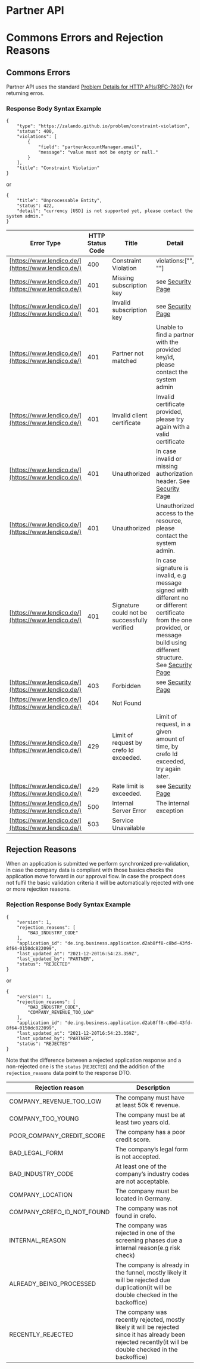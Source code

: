
# Partner API
# Commons Errors and Rejection Reasons
## Commons Errors 
Partner API uses the standard [Problem Details for HTTP APIs(RFC-7807)](https://datatracker.ietf.org/doc/html/rfc7807) for returning erros.
### Response Body Syntax Example
```
{
    "type": "https://zalando.github.io/problem/constraint-violation",
    "status": 400,
    "violations": [
        {
            "field": "partnerAccountManager.email",
            "message": "value must not be empty or null."
        }
    ],
    "title": "Constraint Violation"
}
```
or
```
{
    "title": "Unprocessable Entity",
    "status": 422,
    "detail": "currency [USD] is not supported yet, please contact the system admin."
}
```

| Error Type                                         | HTTP Status Code | Title                                        | Detail                                                                                                                                                                                          | Description  |
|----------------------------------------------------|------------------|----------------------------------------------|-------------------------------------------------------------------------------------------------------------------------------------------------------------------------------------------------|--------------|
| [https://www.lendico.de/](https://www.lendico.de/) | 400              | Constraint Violation                         | violations:\["", ""\]                                                                                                                                                                           | Client error |
| [https://www.lendico.de/](https://www.lendico.de/) | 401              | Missing subscription key                     | see [Security Page](Security.html#subscription-key)                                                                                                                                             | Client error |
| [https://www.lendico.de/](https://www.lendico.de/) | 401              | Invalid subscription key                     | see [Security Page](Security.html#subscription-key)                                                                                                                                             | Client error |
| [https://www.lendico.de/](https://www.lendico.de/) | 401              | Partner not matched                          | Unable to find a partner with the provided key/id, please contact the system admin                                                                                                              | Client error |
| [https://www.lendico.de/](https://www.lendico.de/) | 401              | Invalid client certificate                   | Invalid certificate provided, please try again with a valid certificate                                                                                                                         | Client error |
| [https://www.lendico.de/](https://www.lendico.de/) | 401              | Unauthorized                                 | In case invalid or missing authorization header. See [Security Page](Security.html#oauth2)                                                                                                      | Client error |
| [https://www.lendico.de/](https://www.lendico.de/) | 401              | Unauthorized                                 | Unauthorized access to the resource, please contact the system admin.                                                                                                                           | Client error |
| [https://www.lendico.de/](https://www.lendico.de/) | 401              | Signature could not be successfully verified | In case signature is invalid, e.g message signed with different no or different certificate from the one provided, or message build using different structure. See [Security Page](Security.md) | Client error |
| [https://www.lendico.de/](https://www.lendico.de/) | 403              | Forbidden                                    | see [Security Page](Security.md)                                                                                                                                                                | Client error |
| [https://www.lendico.de/](https://www.lendico.de/) | 404              | Not Found                                    |                                                                                                                                                                                                 | Client error |
| [https://www.lendico.de/](https://www.lendico.de/) | 429              | Limit of request by crefo Id exceeded.       | Limit of request, in a given amount of time, by crefo Id exceeded, try again later.                                                                                                             | Client error |
| [https://www.lendico.de/](https://www.lendico.de/) | 429              | Rate limit is exceeded.                      | see [Security Page](Security.html#throttling)                                                                                                                                                   | Client error |
| [https://www.lendico.de/](https://www.lendico.de/) | 500              | Internal Server Error                        | The internal exception                                                                                                                                                                          | Server error |
| [https://www.lendico.de/](https://www.lendico.de/) | 503              | Service Unavailable                          |                                                                                                                                                                                                 | Server error |

## Rejection Reasons

When an application is submitted we perform synchronized pre-validation, in case the company data is compliant with those basics checks the application move forward in our approval flow.
In case the prospect does not fulfil the basic validation criteria it will be automatically rejected with one or more rejection reasons.

### Rejection Response Body Syntax Example

```
{
    "version": 1,
    "rejection_reasons": [
        "BAD_INDUSTRY_CODE"
    ],
    "application_id": "de.ing.business.application.d2ab8ff8-c8bd-43fd-8f64-0150dc822099",
    "last_updated_at": "2021-12-20T16:54:23.359Z",
    "last_updated_by": "PARTNER",
    "status": "REJECTED"
}
```
or
```
{
    "version": 1,
    "rejection_reasons": [
        "BAD_INDUSTRY_CODE",
        "COMPANY_REVENUE_TOO_LOW"
    ],
    "application_id": "de.ing.business.application.d2ab8ff8-c8bd-43fd-8f64-0150dc822099",
    "last_updated_at": "2021-12-20T16:54:23.359Z",
    "last_updated_by": "PARTNER",
    "status": "REJECTED"
}
```

Note that the difference between a rejected application response and a non-rejected one is the `status` (`REJECTED`) and the addition of the `rejection_reasons` data point to the response DTO.

                                                                         
| Rejection reason           | Description                                                                                                                                                   |
|----------------------------|---------------------------------------------------------------------------------------------------------------------------------------------------------------|
| COMPANY_REVENUE_TOO_LOW    | The company must have at least 50k € revenue.                                                                                                                 |
| COMPANY_TOO_YOUNG          | The company must be at least two years old.                                                                                                                   |
| POOR_COMPANY_CREDIT_SCORE  | The company has a poor credit score.                                                                                                                          |
| BAD_LEGAL_FORM             | The company’s legal form is not accepted.                                                                                                                     |
| BAD_INDUSTRY_CODE          | At least one of the company’s industry codes are not acceptable.                                                                                              |
| COMPANY_LOCATION           | The company must be located in Germany.                                                                                                                       |
| COMPANY_CREFO_ID_NOT_FOUND | The company was not found in crefo.                                                                                                                           |
| INTERNAL_REASON            | The company was rejected in one of the screening phases due a internal reason(e.g risk check)                                                                 |
| ALREADY_BEING_PROCESSED    | The company is already in the funnel, mostly likely it will be rejected due duplication(it will be double checked in the backoffice)                          |
| RECENTLY_REJECTED          | The company was recently rejected, mostly likely it will be rejected since it has already been rejected recently(it will be double checked in the backoffice) |

